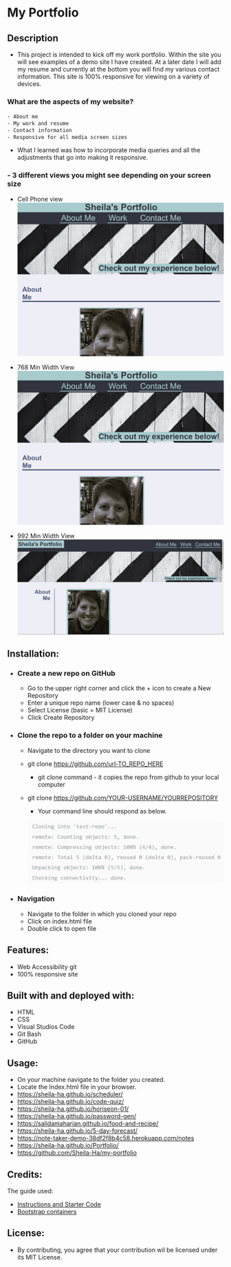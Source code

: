 # My Portfolio


## Description
  - This project is intended to kick off my work portfolio. Within the site you will see examples of a demo site I have created. At a later date I will add my resume and currently at the bottom you will find my various contact information. This site is 100% responsive for viewing on a variety of devices.

  ### What are the aspects of my website?
    - About me
    - My work and resume
    - Contact information
    - Responsive for all media screen sizes

  - What I learned was how to incorporate media queries and all the adjustments that go into making it responsive. 

  ### - 3 different views you might see depending on your screen size
  * Cell Phone view
    ![Alt text](768MinWidth.png)


  * 768 Min Width View
    ![Alt text](768MinWidth.png)
  

  * 992 Min Width View
    ![Alt text](homepage_screenshot.png)

## Installation:
  - ### Create a new repo on GitHub
      - Go to the upper right corner and click the + icon to create a New Repository
      - Enter a unique repo name (lower case & no spaces)
      - Select License (basic = MIT License)
      - Click Create Repository 

  - ### Clone the repo to a folder on your machine
      - Navigate to the directory you want to clone
      - git clone https://github.com/url-TO_REPO_HERE
          - git clone command - it copies the repo from github  to your local computer
      - git clone https://github.com/YOUR-USERNAME/YOURREPOSITORY
          - Your command line should respond as below.

         ![Alt text](image.png)

  - ### Navigation
      - Navigate to the folder in which you cloned your repo
      - Click on index.html file
      - Double click to open file

## Features:
  - Web Accessibility
  git
  - 100% responsive site

## Built with and deployed with:
  - HTML
  - CSS
  - Visual Studios Code
  - Git Bash
  - GitHub
  
## Usage:
  - On your machine navigate to the folder you created.
  - Locate the Index.html file in your browser.
  - https://sheila-ha.github.io/scheduler/
  - https://sheila-ha.github.io/code-quiz/
  - https://sheila-ha.github.io/horiseon-01/
  - https://sheila-ha.github.io/password-gen/
  - https://salidamaharjan.github.io/food-and-recipe/
  - https://sheila-ha.github.io/5-day-forecast/
  - https://note-taker-demo-38df2f8b4c58.herokuapp.com/notes
  - https://sheila-ha.github.io/Portfolio/
  - https://github.com/Sheila-Ha/my-portfolio

## Credits:
The guide used:
 - [Instructions and Starter Code](https://git.bootcampcontent.com/University-of-Minnesota/UofM-VIRT-FSF-PT-10-2023-U-LOLC/-/tree/main/01-HTML-Git-CSS/02-Challenge)
 - [Bootstrap containers](https://www.w3schools.com/bootstrap4/bootstrap_containers.asp)

## License:
  - By contributing, you agree that your contribution wil be licensed under its MIT License.